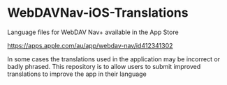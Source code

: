 # WebDAVNav-iOS-Translations
Language files for WebDAV Nav+ available in the App Store

https://apps.apple.com/au/app/webdav-nav/id412341302

In some cases the translations used in the application may be incorrect or badly phrased. 
This repository is to allow users to submit improved translations to improve the app in their language
